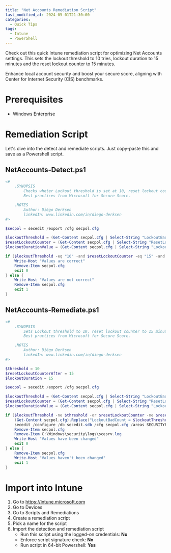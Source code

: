 ```yaml
---
title: "Net Accounts Remediation Script"
last_modified_at: 2024-05-01T21:30:00
categories:
  - Quick Tips
tags:
  - Intune
  - PowerShell
---
```

Check out this quick Intune remediation script for optimizing Net Accounts settings. This sets the lockout threshold to 10 tries, lockout duration to 15 minutes and the reset lockout counter to 15 minutes.

Enhance local account security and boost your secure score, aligning with Center for Internet Security (CIS) benchmarks.

# Prerequisites
- Windows Enterprise


# Remediation Script

Let's dive into the detect and remediate scripts. Just copy-paste this and save as a Powershell script.

## NetAccounts-Detect.ps1

```powershell
<#
    .SYNOPSIS
        Checks wheter Lockout threshold is set at 10, reset lockout counter is set to 15 minutes and lockout duration is set at 15 minutes.
        Best practices from Microsoft for Secure Score.

    .NOTES
        Author: Diégo Derksen
        linkedIn: www.linkedin.com/in/diego-derksen
#>

$secpol = secedit /export /cfg secpol.cfg

$lockoutThreshold = (Get-Content secpol.cfg | Select-String "LockoutBadCount").ToString().Split('=')[1].Trim()
$resetLockoutCounter = (Get-Content secpol.cfg | Select-String "ResetLockoutCount").ToString().Split('=')[1].Trim()
$lockoutDurationValue = (Get-Content secpol.cfg | Select-String "LockoutDuration").ToString().Split('=')[1].Trim()

if ($lockoutThreshold -eq "10" -and $resetLockoutCounter -eq "15" -and $lockoutDurationValue -eq "15") {
    Write-Host "Values are correct"
    Remove-Item secpol.cfg
    exit 0
} else {
    Write-Host "Values are not correct"
    Remove-Item secpol.cfg
    exit 1
}
```

## NetAccounts-Remediate.ps1

```powershell
<#
    .SYNOPSIS
        Sets Lockout threshold to 10, reset lockout counter to 15 minutes and lockout duration to 15 minutes.
        Best practices from Microsoft for Secure Score.

    .NOTES
        Author: Diégo Derksen
        linkedIn: www.linkedin.com/in/diego-derksen
#>

$threshold = 10
$resetLockoutCounterAfter = 15
$lockoutDuration = 15

$secpol = secedit /export /cfg secpol.cfg

$lockoutThreshold = (Get-Content secpol.cfg | Select-String "LockoutBadCount").ToString().Split('=')[1].Trim()
$resetLockoutCounter = (Get-Content secpol.cfg | Select-String "ResetLockoutCount").ToString().Split('=')[1].Trim()
$lockoutDurationValue = (Get-Content secpol.cfg | Select-String "LockoutDuration").ToString().Split('=')[1].Trim()

if ($lockoutThreshold -ne $threshold -or $resetLockoutCounter -ne $resetLockoutCounterAfter -or $lockoutDurationValue -ne $lockoutDuration) {
    (Get-Content secpol.cfg).Replace("LockoutBadCount = $lockoutThreshold", "LockoutBadCount = $threshold").Replace("ResetLockoutCount = $resetLockoutCounter", "ResetLockoutCount = $resetLockoutCounterAfter").Replace("LockoutDuration = $lockoutDurationValue", "LockoutDuration = $lockoutDuration") | Set-Content secpol.cfg
    secedit /configure /db secedit.sdb /cfg secpol.cfg /areas SECURITYPOLICY
    Remove-Item secpol.cfg
    Remove-Item C:\Windows\security\logs\scesrv.log
    Write-Host "Values have been changed"
    exit 0
} else {
    Remove-Item secpol.cfg
    Write-Host "Values haven't been changed"
    exit 1
}
```

# Import into Intune

1. Go to https://intune.microsoft.com
1. Go to Devices
1. Go to Scripts and Remediations
1. Create a remediation script
1. Pick a name for the script
1. Import the detection and remediation script
    - Run this script using the logged-on credentials: **No**
    - Enforce script signature check: **No**
    - Run script in 64-bit Powershell: **Yes**

